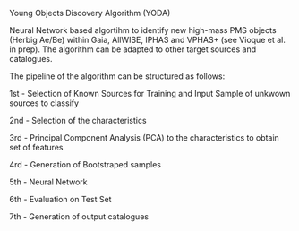 Young Objects Discovery Algorithm (YODA)

Neural Network based algortihm to identify new high-mass PMS objects (Herbig Ae/Be) within Gaia, AllWISE, IPHAS and VPHAS+ (see Vioque et al. in prep). The algorithm can be adapted to other target sources and catalogues.

The pipeline of the algorithm can be structured as follows:

1st - Selection of Known Sources for Training and Input Sample of unkwown sources to classify

2nd - Selection of the characteristics

3rd - Principal Component Analysis (PCA) to the characteristics to obtain set of features

4rd - Generation of Bootstraped samples

5th - Neural Network

6th - Evaluation on Test Set

7th - Generation of output catalogues
